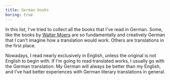 ```yaml
---
title: German books
boring: true
---
```


In this list, I've tried to collect all the books that I've read in German. Some, like the books by [Walter
Moers](/reviews/by-author/#Walter%20Moers) are so fundamentally and creatively German that I can't imagine how a
translation would work. Others are translations in the first place.

Nowadays, I read nearly exclusively in English, unless the original is not English to begin with. If I'm going to read
translated works, I usually go with the German translation: My German will always be better than my English, and I've
had better experiences with German literary translations in general.
